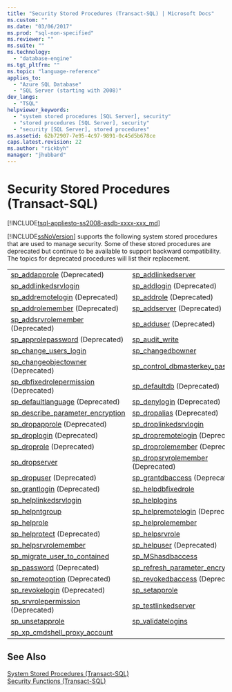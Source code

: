 ```yaml
---
title: "Security Stored Procedures (Transact-SQL) | Microsoft Docs"
ms.custom: ""
ms.date: "03/06/2017"
ms.prod: "sql-non-specified"
ms.reviewer: ""
ms.suite: ""
ms.technology: 
  - "database-engine"
ms.tgt_pltfrm: ""
ms.topic: "language-reference"
applies_to: 
  - "Azure SQL Database"
  - "SQL Server (starting with 2008)"
dev_langs: 
  - "TSQL"
helpviewer_keywords: 
  - "system stored procedures [SQL Server], security"
  - "stored procedures [SQL Server], security"
  - "security [SQL Server], stored procedures"
ms.assetid: 62b72907-7e95-4c97-9891-0c45d5b678ce
caps.latest.revision: 22
ms.author: "rickbyh"
manager: "jhubbard"
---
```

# Security Stored Procedures (Transact-SQL)
[!INCLUDE[tsql-appliesto-ss2008-asdb-xxxx-xxx_md](../../../relational-databases/import-export/includes/tsql-appliesto-ss2008-asdb-xxxx-xxx-md.md)]

  [!INCLUDE[ssNoVersion](../../../a9notintoc/includes/ssnoversion-md.md)] supports the following system stored procedures that are used to manage security. Some of these stored procedures are deprecated but continue to be available to support backward compatibility. The topics for deprecated procedures will list their replacement.  

|||  
|-|-|  
|[sp_addapprole](../../../relational-databases/reference/system-stored-procedures/sp-addapprole-transact-sql.md) (Deprecated)|[sp_addlinkedserver](../../../relational-databases/reference/system-stored-procedures/sp-addlinkedserver-transact-sql.md) |
|[sp_addlinkedsrvlogin](../../../relational-databases/reference/system-stored-procedures/sp-addlinkedsrvlogin-transact-sql.md)|[sp_addlogin](../../../relational-databases/reference/system-stored-procedures/sp-addlogin-transact-sql.md) (Deprecated) |
|[sp_addremotelogin](../../../relational-databases/reference/system-stored-procedures/sp-addremotelogin-transact-sql.md) (Deprecated)|[sp_addrole](../../../relational-databases/reference/system-stored-procedures/sp-addrole-transact-sql.md) (Deprecated) |
|[sp_addrolemember](../../../relational-databases/reference/system-stored-procedures/sp-addrolemember-transact-sql.md) (Deprecated)|[sp_addserver](../../../relational-databases/reference/system-stored-procedures/sp-addserver-transact-sql.md) (Deprecated) |
|[sp_addsrvrolemember](../../../relational-databases/reference/system-stored-procedures/sp-addsrvrolemember-transact-sql.md) (Deprecated)|[sp_adduser](../../../relational-databases/reference/system-stored-procedures/sp-adduser-transact-sql.md) (Deprecated) |
|[sp_approlepassword](../../../relational-databases/reference/system-stored-procedures/sp-approlepassword-transact-sql.md) (Deprecated)|[sp_audit_write](../../../relational-databases/reference/system-stored-procedures/sp-audit-write-transact-sql.md) |
|[sp_change_users_login](../../../relational-databases/reference/system-stored-procedures/sp-change-users-login-transact-sql.md)|[sp_changedbowner](../../../relational-databases/reference/system-stored-procedures/sp-changedbowner-transact-sql.md) |
|[sp_changeobjectowner](../../../relational-databases/reference/system-stored-procedures/sp-changeobjectowner-transact-sql.md) (Deprecated)|[sp_control_dbmasterkey_password](../../../relational-databases/reference/system-stored-procedures/sp-control-dbmasterkey-password-transact-sql.md) |
|[sp_dbfixedrolepermission](../../../relational-databases/reference/system-stored-procedures/sp-dbfixedrolepermission-transact-sql.md) (Deprecated)|[sp_defaultdb](../../../relational-databases/reference/system-stored-procedures/sp-defaultdb-transact-sql.md) (Deprecated) |
|[sp_defaultlanguage](../../../relational-databases/reference/system-stored-procedures/sp-defaultlanguage-transact-sql.md) (Deprecated)|[sp_denylogin](../../../relational-databases/reference/system-stored-procedures/sp-denylogin-transact-sql.md) (Deprecated) |
|[sp_describe_parameter_encryption](../../../relational-databases/reference/system-stored-procedures/sp-describe-parameter-encryption-transact-sql.md)|[sp_dropalias](../../../relational-databases/reference/system-stored-procedures/sp-dropalias-transact-sql.md) (Deprecated) |
|[sp_dropapprole](../../../relational-databases/reference/system-stored-procedures/sp-dropapprole-transact-sql.md) (Deprecated) |[sp_droplinkedsrvlogin](../../../relational-databases/reference/system-stored-procedures/sp-droplinkedsrvlogin-transact-sql.md) |
|[sp_droplogin](../../../relational-databases/reference/system-stored-procedures/sp-droplogin-transact-sql.md) (Deprecated) |[sp_dropremotelogin](../../../relational-databases/reference/system-stored-procedures/sp-dropremotelogin-transact-sql.md) (Deprecated) |
|[sp_droprole](../../../relational-databases/reference/system-stored-procedures/sp-droprole-transact-sql.md) (Deprecated) |[sp_droprolemember](../../../relational-databases/reference/system-stored-procedures/sp-droprolemember-transact-sql.md) (Deprecated) |
|[sp_dropserver](../../../relational-databases/reference/system-stored-procedures/sp-dropserver-transact-sql.md) |[sp_dropsrvrolemember](../../../relational-databases/reference/system-stored-procedures/sp-dropsrvrolemember-transact-sql.md) (Deprecated) |
|[sp_dropuser](../../../relational-databases/reference/system-stored-procedures/sp-dropuser-transact-sql.md) (Deprecated) |[sp_grantdbaccess](../../../relational-databases/reference/system-stored-procedures/sp-grantdbaccess-transact-sql.md) (Deprecated) |
|[sp_grantlogin](../../../relational-databases/reference/system-stored-procedures/sp-grantlogin-transact-sql.md) (Deprecated) |[sp_helpdbfixedrole](../../../relational-databases/reference/system-stored-procedures/sp-helpdbfixedrole-transact-sql.md) |
|[sp_helplinkedsrvlogin](../../../relational-databases/reference/system-stored-procedures/sp-helplinkedsrvlogin-transact-sql.md) |[sp_helplogins](../../../relational-databases/reference/system-stored-procedures/sp-helplogins-transact-sql.md) |
|[sp_helpntgroup](../../../relational-databases/reference/system-stored-procedures/sp-helpntgroup-transact-sql.md) |[sp_helpremotelogin](../../../relational-databases/reference/system-stored-procedures/sp-helpremotelogin-transact-sql.md) (Deprecated) |
|[sp_helprole](../../../relational-databases/reference/system-stored-procedures/sp-helprole-transact-sql.md) |[sp_helprolemember](../../../relational-databases/reference/system-stored-procedures/sp-helprolemember-transact-sql.md) |
|[sp_helprotect](../../../relational-databases/reference/system-stored-procedures/sp-helprotect-transact-sql.md) (Deprecated) |[sp_helpsrvrole](../../../relational-databases/reference/system-stored-procedures/sp-helpsrvrole-transact-sql.md) |
|[sp_helpsrvrolemember](../../../relational-databases/reference/system-stored-procedures/sp-helpsrvrolemember-transact-sql.md) |[sp_helpuser](../../../relational-databases/reference/system-stored-procedures/sp-helpuser-transact-sql.md) (Deprecated) |
|[sp_migrate_user_to_contained](../../../relational-databases/reference/system-stored-procedures/sp-migrate-user-to-contained-transact-sql.md)|[sp_MShasdbaccess](../../../relational-databases/reference/system-stored-procedures/sp-mshasdbaccess-transact-sql.md) |
|[sp_password](../../../relational-databases/reference/system-stored-procedures/sp-password-transact-sql.md) (Deprecated)|[sp_refresh_parameter_encryption](../../../relational-databases/reference/system-stored-procedures/sp-refresh-parameter-encryption-transact-sql.md) |
|[sp_remoteoption](../../../relational-databases/reference/system-stored-procedures/sp-remoteoption-transact-sql.md) (Deprecated)|[sp_revokedbaccess](../../../relational-databases/reference/system-stored-procedures/sp-revokedbaccess-transact-sql.md) (Deprecated) |
|[sp_revokelogin](../../../relational-databases/reference/system-stored-procedures/sp-revokelogin-transact-sql.md) (Deprecated)|[sp_setapprole](../../../relational-databases/reference/system-stored-procedures/sp-setapprole-transact-sql.md) |
|[sp_srvrolepermission](../../../relational-databases/reference/system-stored-procedures/sp-srvrolepermission-transact-sql.md) (Deprecated)|[sp_testlinkedserver](../../../relational-databases/reference/system-stored-procedures/sp-testlinkedserver-transact-sql.md) |
|[sp_unsetapprole](../../../relational-databases/reference/system-stored-procedures/sp-unsetapprole-transact-sql.md) |[sp_validatelogins](../../../relational-databases/reference/system-stored-procedures/sp-validatelogins-transact-sql.md) |
|[sp_xp_cmdshell_proxy_account](../../../relational-databases/reference/system-stored-procedures/sp-xp-cmdshell-proxy-account-transact-sql.md) | |

 
  
## See Also  
 [System Stored Procedures &#40;Transact-SQL&#41;](../../../relational-databases/reference/system-stored-procedures/system-stored-procedures-transact-sql.md)   
 [Security Functions &#40;Transact-SQL&#41;](../../../t-sql/functions/security-functions-transact-sql.md)  
  
  
